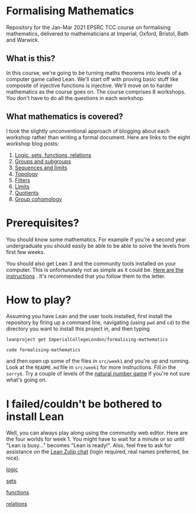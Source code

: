 # Formalising Mathematics

Repository for the Jan-Mar 2021 EPSRC TCC course on formalising mathematics, delivered to mathematicians at Imperial, Oxford, Bristol, Bath and Warwick.

## What is this?

In this course, we're going to be turning maths theorems into levels of a computer game called Lean. We'll start off with proving basic stuff like composite of injective functions is injective. We'll move on to harder mathematics as the course goes on. The course comprises 8 workshops. You don't have to do all the questions in each workshop.

## What mathematics is covered?

I took the slightly unconventional approach of blogging about each workshop rather than writing a formal document. Here are links to the eight workshop blog posts:

1) [Logic, sets, functions, relations](https://xenaproject.wordpress.com/2021/01/24/formalising-mathematics-workshop-1/)
2) [Groups and subgroups](https://xenaproject.wordpress.com/2021/01/28/formalising-mathematics-workshop-2/)
3) [Sequences and limits](https://xenaproject.wordpress.com/2021/02/04/formalising-mathematics-workshop-3/)
4) [Topology](https://xenaproject.wordpress.com/2021/02/10/formalising-mathematics-workshop-4/)
5) [Filters](https://xenaproject.wordpress.com/2021/02/18/formalising-mathematics-workshop-5-filters/)
6) [Limits](https://xenaproject.wordpress.com/2021/02/25/formalising-mathematics-workshop-6-limits/)
7) [Quotients](https://xenaproject.wordpress.com/2021/03/04/formalising-mathematics-workshop-7-quotients/)
8) [Group cohomology](https://xenaproject.wordpress.com/2021/03/15/formalising-mathematics-workshop-8-group-cohomology/)

# Prerequisites?

You should know some mathematics. For example if you're a second year undergraduate you should easily be able to be able to solve the levels from first few weeks.

You should also get Lean 3 and the community tools installed on your computer. This is unfortunately not as simple as it could be. [Here are the instructions](https://leanprover-community.github.io/get_started.html) . It's recommended that you follow them to the letter.

# How to play?

Assuming you have Lean and the user tools installed, first install the repository by firing up a command line, navigating (using `pwd` and `cd`) to the directory you want to install this project in, and then typing

```
leanproject get ImperialCollegeLondon/formalising-mathematics

code formalising-mathematics
```

and then open up some of the files in `src/week1` and you're up and running. Look at the `README.md` file in `src/week1` for more instructions. Fill in the `sorry`s. Try a couple of levels of the [natural number game](http://wwwf.imperial.ac.uk/~buzzard/xena/natural_number_game/) if you're not sure what's going on.

# I failed/couldn't be bothered to install Lean

Well, you can always play along using the community web editor. Here are the four worlds for week 1. You might have to wait for a minute or so until "Lean is busy..." becomes "Lean is ready!". Also, feel free to ask for assistance on the [Lean Zulip chat](https://leanprover.zulipchat.com/) (login required, real names preferred, be nice). 

[logic](https://leanprover-community.github.io/lean-web-editor/#url=https%3A%2F%2Fraw.githubusercontent.com%2FImperialCollegeLondon%2Fformalising-mathematics%2Fmaster%2Fsrc%2Fweek_1%2FPart_A_logic.lean)

[sets](https://leanprover-community.github.io/lean-web-editor/#url=https%3A%2F%2Fraw.githubusercontent.com%2FImperialCollegeLondon%2Fformalising-mathematics%2Fmaster%2Fsrc%2Fweek_1%2FPart_B_sets.lean)

[functions](https://leanprover-community.github.io/lean-web-editor/#url=https%3A%2F%2Fraw.githubusercontent.com%2FImperialCollegeLondon%2Fformalising-mathematics%2Fmaster%2Fsrc%2Fweek_1%2FPart_C_functions.lean)

[relations](https://leanprover-community.github.io/lean-web-editor/#url=https%3A%2F%2Fraw.githubusercontent.com%2FImperialCollegeLondon%2Fformalising-mathematics%2Fmaster%2Fsrc%2Fweek_1%2FPart_D_relations.lean)
